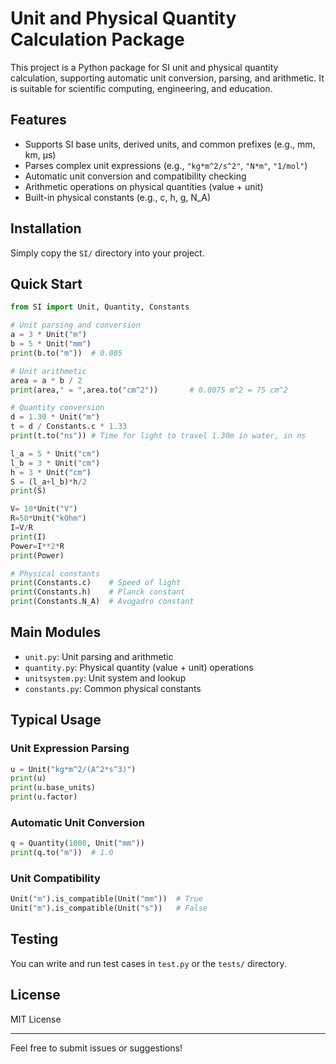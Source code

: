 # Unit and Physical Quantity Calculation Package

This project is a Python package for SI unit and physical quantity calculation, supporting automatic unit conversion, parsing, and arithmetic. It is suitable for scientific computing, engineering, and education.

## Features

- Supports SI base units, derived units, and common prefixes (e.g., mm, km, μs)
- Parses complex unit expressions (e.g., `"kg*m^2/s^2"`, `"N*m"`, `"1/mol"`)
- Automatic unit conversion and compatibility checking
- Arithmetic operations on physical quantities (value + unit)
- Built-in physical constants (e.g., c, h, g, N_A)

## Installation

Simply copy the `SI/` directory into your project.

## Quick Start

```python
from SI import Unit, Quantity, Constants

# Unit parsing and conversion
a = 3 * Unit("m")
b = 5 * Unit("mm")
print(b.to("m"))  # 0.005

# Unit arithmetic
area = a * b / 2
print(area," = ",area.to("cm^2"))       # 0.0075 m^2 = 75 cm^2

# Quantity conversion
d = 1.30 * Unit("m")
t = d / Constants.c * 1.33
print(t.to("ns")) # Time for light to travel 1.30m in water, in ns

l_a = 5 * Unit("cm")
l_b = 3 * Unit("cm")
h = 3 * Unit("cm")
S = (l_a+l_b)*h/2
print(S)

V= 10*Unit("V")
R=50*Unit("kOhm")
I=V/R
print(I)
Power=I**2*R
print(Power)

# Physical constants
print(Constants.c)    # Speed of light
print(Constants.h)    # Planck constant
print(Constants.N_A)  # Avogadro constant
```

## Main Modules

- `unit.py`: Unit parsing and arithmetic
- `quantity.py`: Physical quantity (value + unit) operations
- `unitsystem.py`: Unit system and lookup
- `constants.py`: Common physical constants

## Typical Usage

### Unit Expression Parsing

```python
u = Unit("kg*m^2/(A^2*s^3)")
print(u)
print(u.base_units)
print(u.factor)
```

### Automatic Unit Conversion

```python
q = Quantity(1000, Unit("mm"))
print(q.to("m"))  # 1.0
```

### Unit Compatibility

```python
Unit("m").is_compatible(Unit("mm"))  # True
Unit("m").is_compatible(Unit("s"))   # False
```

## Testing

You can write and run test cases in `test.py` or the `tests/` directory.

## License

MIT License

---

Feel free to submit issues or suggestions!
